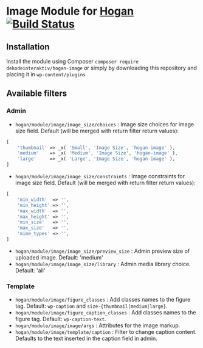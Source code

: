 # Image Module for [Hogan](https://github.com/dekodeinteraktiv/hogan-image) [![Build Status](https://travis-ci.org/DekodeInteraktiv/hogan-image.svg?branch=master)](https://travis-ci.org/DekodeInteraktiv/hogan-image)

## Installation
Install the module using Composer `composer require dekodeinteraktiv/hogan-image` or simply by downloading this repository and placing it in `wp-content/plugins`

## Available filters
### Admin
- `hogan/module/image/image_size/choices` : Image size choices for image size field.
Default (will be merged with return filter return values):
```php
[
    'thumbnail' => _x( 'Small', 'Image Size', 'hogan-image' ),
    'medium'    => _x( 'Medium', 'Image Size', 'hogan-image' ),
    'large'     => _x( 'Large', 'Image Size', 'hogan-image' ),
]
```
- `hogan/module/image/image_size/constraints` : Image constraints for image size field.
Default (will be merged with return filter return values):
```php
[
    'min_width'  => '',
    'min_height' => '',
    'max_width'  => '',
    'max_height' => '',
    'min_size'   => '',
    'max_size'   => '',
    'mime_types' => '',
]
```
- `hogan/module/image/image_size/preview_size` : Admin preview size of uploaded image. Default: 'medium'
- `hogan/module/image/image_size/library` : Admin media library choice. Default: 'all'

### Template
- `hogan/module/image/figure_classes` : Add classes names to the figure tag. Default: `wp-caption` and `size-{thumbnail|medium|large}`.
- `hogan/module/image/figure_caption_classes` : Add classes names to the figure tag. Default: `wp-caption-text`.
- `hogan/module/image/image/args` : Attributes for the image markup.
- `hogan/module/image/template/caption` : Filter to change caption content. Defaults to the text inserted in the caption field in admin.
